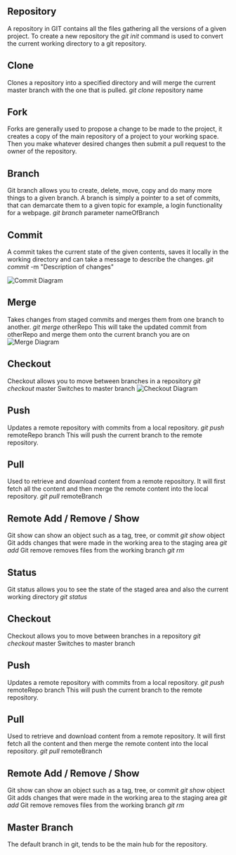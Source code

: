 ## Repository
A repository in GIT contains all the files gathering all the versions of a given project.
To create a new repository the *git init* command is used to convert the current working directory to a git repository.

## Clone 
Clones a repository into a specified directory and will merge the current master branch with the one that is pulled. 
*git clone* repository name

## Fork
Forks are generally used to propose a change to be made to the project, it creates a copy of the main repository of a project to your working space. Then you make whatever desired changes then submit a pull request to the owner of the repository.

## Branch
Git branch allows you to create, delete, move, copy and do many more things to a given branch. A branch is simply a pointer to a set of commits, that can demarcate them to a given topic for example, a login functionality for a webpage.
*git branch* parameter nameOfBranch

## Commit
A commit takes the current state of the given contents, saves it locally in the working directory and can take a message to describe the changes.
*git commit* -m "Description of changes"

![Commit Diagram](https://media.geeksforgeeks.org/wp-content/uploads/20191122182103/staging_process.jpg)

## Merge
Takes changes from staged commits and merges them from one branch to another.
*git merge* otherRepo
This will take the updated commit from otherRepo and merge them onto the current branch you are on
![Merge Diagram](https://wac-cdn.atlassian.com/dam/jcr:83323200-3c57-4c29-9b7e-e67e98745427/Branch-1.png?cdnVersion=1251)

## Checkout
Checkout allows you to move between branches in a repository 
*git checkout* master
Switches to master branch
![Checkout Diagram](https://static.javatpoint.com/tutorial/git/images/git-checkout.png)

## Push
Updates a remote repository with commits from a local repository.
*git push* remoteRepo branch
This will push the current branch to the remote repository.

## Pull 
Used to retrieve and download content from a remote repository. It will first fetch all the content and then merge the remote content into the local repository.
*git pull* remoteBranch

## Remote Add / Remove / Show
Git show can show an object such as a tag, tree, or commit
*git show* object
Git adds changes that were made in the working area to the staging area
*git add*
Git remove removes files from the working branch
*git rm*

## Status
Git status allows you to see the state of the staged area and also the current working directory
*git status*

## Checkout
Checkout allows you to move between branches in a repository 
*git checkout* master
Switches to master branch

## Push
Updates a remote repository with commits from a local repository.
*git push* remoteRepo branch
This will push the current branch to the remote repository.

## Pull 
Used to retrieve and download content from a remote repository. It will first fetch all the content and then merge the remote content into the local repository.
*git pull* remoteBranch

## Remote Add / Remove / Show
Git show can show an object such as a tag, tree, or commit
*git show* object
Git adds changes that were made in the working area to the staging area
*git add*
Git remove removes files from the working branch
*git rm*

## Master Branch
The default branch in git, tends to be the main hub for the repository.


    
